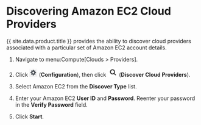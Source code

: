 # Discovering Amazon EC2 Cloud Providers

{{ site.data.product.title }} provides the ability to discover cloud providers
associated with a particular set of Amazon EC2 account details.

1.  Navigate to menu:Compute\[Clouds \> Providers\].

2.  Click ![Configuration](/images/1847.png) (**Configuration**), then
    click ![Discover Cloud Providers](/images/1942.png) (**Discover
    Cloud Providers**).

3.  Select Amazon EC2 from the **Discover Type** list.

4.  Enter your Amazon EC2 **User ID** and **Password**. Reenter your
    password in the **Verify Password** field.

5.  Click **Start**.

